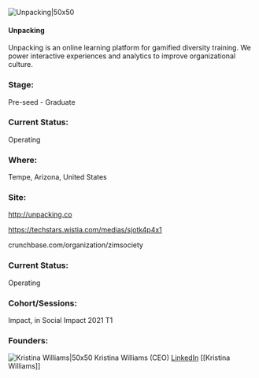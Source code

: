 

![Unpacking|50x50](https://apimg.techstars.com/connect/images/image_files/6000ae57cd76030008000030/original/Unpacking_Backpack_%281%29.png)

#### Unpacking
Unpacking is an online learning platform for gamified diversity training. We power interactive experiences and analytics to improve organizational culture.

### Stage: 
Pre-seed - Graduate 

### Current Status: 
Operating

### Where:
Tempe, Arizona, United States

### Site:
http://unpacking.co

https://techstars.wistia.com/medias/sjotk4p4x1

crunchbase.com/organization/zimsociety

### Current Status: 
Operating

### Cohort/Sessions: 
Impact, in Social Impact 2021 T1

### Founders: 

![Kristina Williams|50x50](http://apimg.techstars.com/sf/contacts/headshot/Headshot_9d4c0bd122d214fd13f14756f.png) Kristina Williams (CEO) [LinkedIn](https://linkedin.com/in/kristinaawilliams) [[Kristina Williams]]


